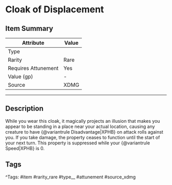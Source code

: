 # Cloak of Displacement

## Item Summary

| Attribute            | Value                        |
|----------------------|------------------------------|
| Type                 |   |
| Rarity               | Rare             |
| Requires Attunement  | Yes                |
| Value (gp)           | -    |
| Source               | XDMG |

---

## Description

While you wear this cloak, it magically projects an illusion that makes you appear to be standing in a place near your actual location, causing any creature to have {@variantrule Disadvantage|XPHB} on attack rolls against you. If you take damage, the property ceases to function until the start of your next turn. This property is suppressed while your {@variantrule Speed|XPHB} is 0.

## Tags

^Tags: #item #rarity_rare #type__ #attunement #source_xdmg